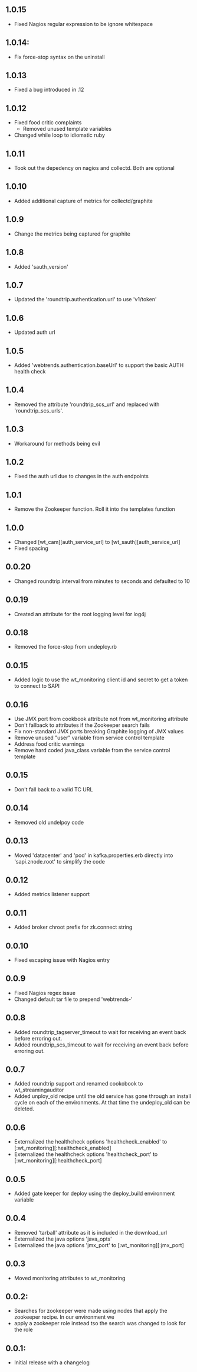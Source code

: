## 1.0.15
* Fixed Nagios regular expression to be ignore whitespace

## 1.0.14:
* Fix force-stop syntax on the uninstall

## 1.0.13
* Fixed a bug introduced in .12

## 1.0.12
* Fixed food critic complaints
  * Removed unused template variables
* Changed while loop to idiomatic ruby

## 1.0.11
* Took out the depedency on nagios and collectd.  Both are optional

## 1.0.10
* Added additional capture of metrics for collectd/graphite

## 1.0.9
* Change the metrics being captured for graphite

## 1.0.8
* Added 'sauth_version'

## 1.0.7
* Updated the 'roundtrip.authentication.url' to use 'v1/token'

## 1.0.6
* Updated auth url

## 1.0.5
* Added 'webtrends.authentication.baseUrl' to support the basic AUTH health check

## 1.0.4
* Removed the attribute 'roundtrip_scs_url' and replaced with 'roundtrip_scs_urls'.

## 1.0.3
* Workaround for methods being evil
 
## 1.0.2
* Fixed the auth url due to changes in the auth endpoints

## 1.0.1
* Remove the Zookeeper function.  Roll it into the templates function

## 1.0.0
* Changed [wt_cam][auth_service_url] to [wt_sauth][auth_service_url]
* Fixed spacing

## 0.0.20
* Changed roundtrip.interval from minutes to seconds and defaulted to 10

## 0.0.19
* Created an attribute for the root logging level for log4j

## 0.0.18
* Removed the force-stop from undeploy.rb

## 0.0.15
* Added logic to use the wt_monitoring client id and secret to get a token to connect to SAPI

## 0.0.16
* Use JMX port from cookbook attribute not from wt_monitoring attribute
* Don't fallback to attributes if the Zookeeper search fails
* Fix non-standard JMX ports breaking Graphite logging of JMX values
* Remove unused "user" variable from service control template
* Address food critic warnings
* Remove hard coded java_class variable from the service control template

## 0.0.15
* Don't fall back to a valid TC URL

## 0.0.14
* Removed old undelpoy code

## 0.0.13
* Moved 'datacenter' and 'pod' in kafka.properties.erb directly into 'sapi.znode.root' to simplify the code

## 0.0.12
* Added metrics listener support

## 0.0.11
* Added broker chroot prefix for zk.connect string

## 0.0.10
* Fixed escaping issue with Nagios entry

## 0.0.9
* Fixed Nagios regex issue
* Changed default tar file to prepend 'webtrends-'

## 0.0.8
* Added roundtrip_tagserver_timeout to wait for receiving an event back before erroring out.
* Added roundtrip_scs_timeout to wait for receiving an event back before erroring out.

## 0.0.7
* Added roundtrip support and renamed cookobook to wt_streamingauditor
* Added unploy_old recipe until the old service has gone through an install cycle on each of the environments. At that time the undeploy_old can be deleted.

## 0.0.6
* Externalized the healthcheck options 'healthcheck_enabled' to [:wt_monitoring][:healthcheck_enabled]
* Externalized the healthcheck options 'healthcheck_port' to [:wt_monitoring][:healthcheck_port]

## 0.0.5
* Added gate keeper for deploy using the deploy_build environment variable

## 0.0.4
* Removed 'tarball' attribute as it is included in the download_url
* Externalized the java options 'java_opts'
* Externalized the java options 'jmx_port' to [:wt_monitoring][:jmx_port]

## 0.0.3
* Moved monitoring attributes to wt_monitoring

## 0.0.2:
* Searches for zookeeper were made using nodes that apply the zookeeper recipe. In our environment we
* apply a zookeeper role instead tso the search was changed to look for the role

## 0.0.1:
* Initial release with a changelog

